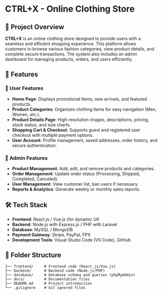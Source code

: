 # CTRL+X - Online Clothing Store  

## 📌 Project Overview  
**CTRL+X** is an online clothing store designed to provide users with a seamless and efficient shopping experience. This platform allows customers to browse various fashion categories, view product details, and complete secure transactions. The system also includes an admin dashboard for managing products, orders, and users efficiently.  

## 🚀 Features  

### 🛒 **User Features**  
- **Home Page**: Displays promotional items, new arrivals, and featured products.  
- **Product Categories**: Organizes clothing items for easy navigation (Men, Women, etc.).  
- **Product Details Page**: High-resolution images, descriptions, pricing, stock status, and size charts.  
- **Shopping Cart & Checkout**: Supports guest and registered user checkout with multiple payment options.  
- **User Account**: Profile management, saved addresses, order history, and secure authentication.  

### 🔧 **Admin Features**  
- **Product Management**: Add, edit, and remove products and categories.  
- **Order Management**: Update order status (Processing, Shipped, Completed, Canceled).  
- **User Management**: View customer list, ban users if necessary.  
- **Reports & Analytics**: Generate weekly or monthly sales reports.  

## 🛠️ Tech Stack  
- **Frontend**: React.js / Vue.js (for dynamic UI)  
- **Backend**: Node.js with Express.js / PHP with Laravel  
- **Database**: MySQL / MongoDB  
- **Payment Gateway**: Stripe, PayPal, FPX  
- **Development Tools**: Visual Studio Code (VS Code), GitHub  

## 📂 Folder Structure  
```plaintext
├── frontend/     # Frontend code (React.js/Vue.js)
├── backend/      # Backend code (Node.js/PHP)
├── database/     # Database schema and queries (phpMyAdmin)
├── docs/         # Documentation files
├── README.md     # Project introduction
└── .gitignore    # Git ignored files
